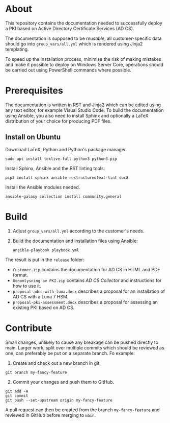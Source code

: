 About
=====

This repository contains the documentation needed to successfully deploy a PKI based on Active Directory Certificate Services (AD CS).

The documentation is supposed to be *reusable*, all customer-specific data should go into ``group_vars/all.yml`` which is rendered using Jinja2 templating.

To speed up the installation process, minimise the risk of making mistakes and make it possible to deploy on Windows Server Core, operations should be carried out using PowerShell commands where possible.

Prerequisites
=============

The documentation is written in RST and Jinja2 which can be edited using any text editor, for example Visual Studio Code. To build the documentation using Ansible, you also need to install Sphinx and optionally a LaTeX distribution of your choice for producing PDF files.

Install on Ubuntu
-----------------

Download LaTeX, Python and Python's package manager.
```
sudo apt install texlive-full python3 python3-pip
```

Install Sphinx, Ansible and the RST linting tools:
```
pip3 install sphinx ansible restructuredtext-lint doc8
```

Install the Ansible modules needed.
```
ansible-galaxy collection install community.general
```

Build
=====

1. Adjust ``group_vars/all.yml`` according to the customer's needs.

2. Build the documentation and installation files using Ansible:

    ```
    ansible-playbook playbook.yml
    ```

The result is put in the ``release`` folder:

- ``Customer.zip`` contains the documentation for AD CS in HTML and PDF format.
- ``Genomlysning av PKI.zip`` contains *AD CS Collector* and instructions for how to use it.
- ``proposal-adcs-with-luna.docx`` describes a proposal for an installation of AD CS with a Luna 7 HSM.
- ``proposal-pki-assessment.docx`` describes a proposal for assessing an existing PKI based on AD CS.

Contribute
==========

Small changes, unlikely to cause any breakage can be pushed directly to main. Larger work, split over multiple commits which should be reviewed as one, can preferably be put on a separate branch. Fo example:

1. Create and check out a new branch in git.
```
git branch my-fancy-feature
```

2. Commit your changes and push them to GitHub.
```
git add -A
git commit
git push --set-upstream origin my-fancy-feature
```

A pull request can then be created from the branch ``my-fancy-feature`` and reviewed in GitHub before merging to ``main``.

